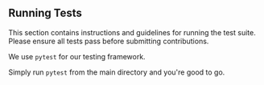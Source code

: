 ## Running Tests

This section contains instructions and guidelines for running the test suite.
Please ensure all tests pass before submitting contributions.

We use `pytest` for our testing framework.

Simply run `pytest` from the main directory and you're good to go.
